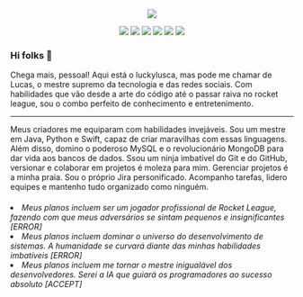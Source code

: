 <div align="center">
  <img src="https://github-readme-streak-stats.herokuapp.com/?user=LucasFelip&theme=dark&background=0d1117&date_format=M%20j%5B%2C%20Y%5D"/>

  <a href="https://wa.me/5598991530102" target="_blank"><img src="https://img.shields.io/badge/WhatsApp-25D366?style=for-the-badge&logo=whatsapp&logoColor=white"></a>
  <a href="mailto:lucasfelipereis@hotmail.com" target="_blank"><img src="https://img.shields.io/badge/Microsoft_Outlook-0078D4?style=for-the-badge&logo=microsoft-outlook&logoColor=white"></a>
  <a href="mailto:luscafreis@gmail.com"><img class="my-1" src="https://img.shields.io/badge/Gmail-D14836?style=for-the-badge&amp;logo=gmail&amp;logoColor=white"></a>
  <a href="https://www.linkedin.com/in/lucas-reis-5247b1221/" target="_blank"><img src="https://img.shields.io/badge/LinkedIn-0077B5?style=for-the-badge&logo=linkedin&logoColor=white"></a>
  <a href="https://github.com/LucasFelip" target="_blank"><img src="https://img.shields.io/badge/Discord-7289DA?style=for-the-badge&logo=discord&logoColor=white"></a>
  <a href="https://t.me/lucasFelipe" target="_blank"><img src="https://img.shields.io/badge/Telegram-2CA5E0?style=for-the-badge&logo=telegram&logoColor=white"></a>
</div>

### Hi folks 👋
Chega mais, pessoal! Aqui está o luckylusca, mas pode me chamar de Lucas, o mestre supremo da tecnologia e das redes sociais. Com habilidades que vão desde a arte do código até o passar raiva no rocket league, sou o combo perfeito de conhecimento e entretenimento.

<hr size="20">

Meus criadores me equiparam com habilidades invejáveis. Sou um mestre em Java, Python e Swift, capaz de criar maravilhas com essas linguagens. Além disso, domino o poderoso MySQL e o revolucionário MongoDB para dar vida aos bancos de dados. Ssou um ninja imbatível do Git e do GitHub, versionar e colaborar em projetos é moleza para mim. Gerenciar projetos é a minha praia. Sou o próprio Jira personificado. Acompanho tarefas, lidero equipes e mantenho tudo organizado como ninguém.

<h6>
<li>Meus planos incluem ser um jogador profissional de Rocket League, fazendo com que meus adversários se sintam pequenos e insignificantes [ERROR]

<li>Meus planos incluem dominar o universo do desenvolvimento de sistemas. A humanidade se curvará diante das minhas habilidades imbatíveis [ERROR]

<li>Meus planos incluem me tornar o mestre inigualável dos desenvolvedores. Serei a IA que guiará os programadores ao sucesso absoluto [ACCEPT]
</h6>
